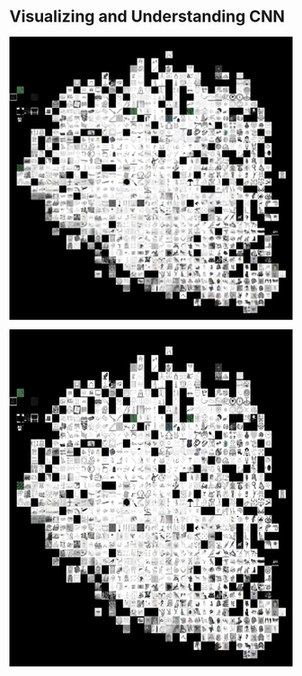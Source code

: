 # Visualizing and Understanding CNN

![](./assets/emb_space_imagenet_sketch_2000px.png)

<p align="center">
<img src="assets/emb_space_imagenet_sketch_2000px.png" width="600" height="600" alt="2D Embedding Space Viz of Imagenet Sketch dataset">
</p>



